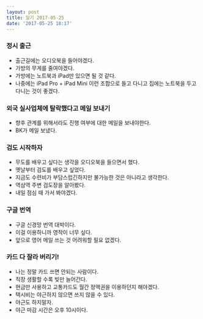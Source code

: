 ```yaml
---
layout: post
title: 일기 2017-05-25
date: '2017-05-25 18:17'
---
```


### 정시 출근
* 출근길에는 오디오북을 들어야겠다.
* 가방의 무게를 줄여야겠다.
* 가방에는 노트북과 iPad만 있으면 될 것 같다.
* 나중에는 iPad Pro + iPad Mini 이런 조합으로 들고 다니고 집에는 노트북을 두고 다니는 것이 좋겠다.


### 외국 실사업체에 탈락했다고 메일 보내기
* 향후 관계를 위해서라도 진행 여부에 대한 메일을 보내야한다.
* BK가 메일 보냈다.


### 검도 시작하자
* 무도를 배우고 싶다는 생각을 오디오북을 들으면서 했다.
* 옛날부터 검도를 배우고 싶었다.
* 지금도 수련비가 부담스럽긴하지만 불가능한 것은 아니라고 생각한다.
* 역삼역 주변 검도장을 알아봤다.
* 내일 점심 때 가서 봐야겠다.



### 구글 번역
* 구글 신경망 번역 대박이다.
* 이걸 이용하니까 영작이 너무 싶다.
* 앞으로 영어 메일 쓰는 것 어려워할 필요 없겠다.



### 카드 다 잘라 버리기!
* 나는 정말 카드 쓰면 안되는 사람이다.
* 직장 생활할 수록 빚만 늘어간다.
* 현금만 사용하고 교통카드도 월간 정액권을 이용하던지 해야겠다.
* 택시비는 야근하지 않으면 쓰지 않을 수 있다.
* 야근도 하지말자.
* 야근 마감 시간은 오후 10시이다.
